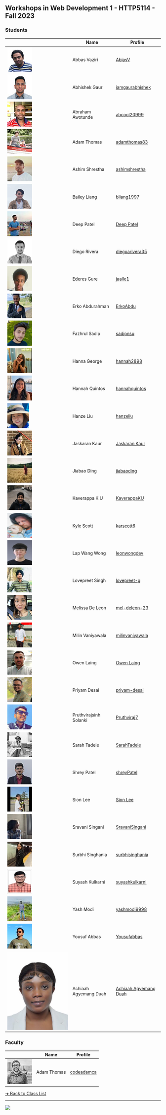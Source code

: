 <style>@import url("//readme.codeadam.ca/readme.css");</style>

## Workshops in Web Development 1 - HTTP5114 - Fall 2023

### Students

|                                                    | Name                   | Profile                                             |
| -------------------------------------------------- | ---------------------- | --------------------------------------------------- |
| ![Abbas Vaziri](images/abiasv.jpg)                 | Abbas Vaziri           | [AbiasV](students/abiasv)                           |
| ![Abhishek Gaur](images/iamgaurabhishek.jpg)       | Abhishek Gaur          | [iamgaurabhishek](students/iamgaurabhishek)         |
| ![Abraham Awotunde](images/abcool20999.jpg)        | Abraham Awotunde       | [abcool20999](students/abcool20999)                 |
| ![Adam Thomas](images/thomasadam83.jpg)            | Adam Thomas            | [adamthomas83](students/thomasadam83)               |
| ![Ashim Shrestha](images/ashimshrestha.jpg)        | Ashim Shrestha         | [ashimshrestha](students/ashimstha)                 |
| ![Bailey Liang](images/bliang1997.png)             | Bailey Liang           | [bliang1997](students/bliang1997)                   |
| ![Deep Patel](images/deep291998.jpg)               | Deep Patel             | [Deep Patel](students/deep291998)                   |
| ![Diego Rivera](images/diegoarivera35.png)         | Diego Rivera           | [diegoarivera35](students/diegoarivera35)           |
| ![Ederes Gure](images/jaalle1.jpg)                 | Ederes Gure            | [jaalle1](students/jaalle1)                         |
| ![Erko Abdurahman](images/erkoabdu.jpg)            | Erko Abdurahman        | [ErkoAbdu](students/erkoabdu)                       |
| ![Fazhrul Sadip](images/sadipnsu.jpg)              | Fazhrul Sadip          | [sadipnsu](students/sadipnsu)                       |
| ![Hanna George](images/hannah2898.jpg)             | Hanna George           | [hannah2898](students/hannah2898)                   |
| ![Hannah Quintos](images/hannahquintos.jpg)        | Hannah Quintos         | [hannahquintos](students/hannahquintos)             |
| ![Hanze Liu](images/hanzeliu.png)                  | Hanze Liu              | [hanzeliu](students/hanzeliu)                       |
| ![Jaskaran Kaur](images/jas.jpg)                   | Jaskaran Kaur          | [Jaskaran Kaur](students/jaskaran009)               |
| ![Jiabao Ding](images/dingdingtoronto.jpg)         | Jiabao Ding            | [jiabaoding](students/dingdingtoronto)              |
| ![Kaverappa K U](images/kaverappaku.png)           | Kaverappa K U          | [KaverappaKU](students/kaverappaku)                 |
| ![Kyle Scott](images/karscott6.jpg)                | Kyle Scott             | [karscott6](students/karscott6)                     |
| ![Lap Wang Wong](images/leonwongdev.jpg)           | Lap Wang Wong          | [leonwongdev](students/leonwongdev)                 |
| ![Lovepreet Singh](images/lovepreet-g.jpg)         | Lovepreet Singh        | [lovepreet-g](students/lovepreet-g)                 |
| ![Melissa De Leon](/images/mel-deleon-23.jpg)      | Melissa De Leon        | [mel-deleon-23 ](/students/mel-deleon-23)           |
| ![Milin Vaniyawala](images/milinvaniyawala.png)    | Milin Vaniyawala       | [milinvaniyawala](students/milinvaniyawala)         |
| ![Owen Laing](images/code-owen.png)                | Owen Laing             | [Owen Laing](students/code-owen)                    |
| ![Priyam Desai](images/priyam.png)                 | Priyam Desai           | [priyam-desai](students/priyam-desai)               |
| ![Pruthvirajsinh Solanki](images/pruthviraj7.jpg)  | Pruthvirajsinh Solanki | [Pruthviraj7](students/pruthviraj7)                 |
| ![Sarah Tadele](images/sarahteee.jpg)              | Sarah Tadele           | [SarahTadele](students/sarahteee)                   |
| ![Shrey Patel](images/shreynpatel23.jpg)           | Shrey Patel            | [shreyPatel](students/shreynpatel23)                |
| ![Sion Lee](images/sionara.jpg)                    | Sion Lee               | [Sion Lee](students/sionara)                        |
| ![Sravani Singani](images/singanisravani.jpg)      | Sravani Singani        | [SravaniSingani](students/sravanisingani)           |
| ![Surbhi Singhania](images/surbhisinghania13.jpeg) | Surbhi Singhania       | [surbhisinghania](students/surbhisinghania13)       |
| ![Suyash Kulkarni](images/suyash0028.jpg)          | Suyash Kulkarni        | [suyashkulkarni](students/suyash0028)               |
| ![Yash Modi](images/yashmodi9998.jpg)              | Yash Modi              | [yashmodi9998](students/yashmodi9998)               |
| ![Yousuf Abbas](images/skinnygoose.jpg)            | Yousuf Abbas           | [Yousufabbas](students/skinnygoose)                 |
| ![Achiaah Agyemang Duah](images/Achiaah.jpg)       | Achiaah Agyemang Duah  | [Achiaah Agyemang Duah](students/codeagyemangduahh) |

### Faculty

|                                       | Name        | Profile                          |
| ------------------------------------- | ----------- | -------------------------------- |
| ![Adam Thomas](images/codeadamca.png) | Adam Thomas | [codeadamca](faculty/codeadamca) |

[&#10132; Back to Class List](/)

---

<a href="https://brickmmo.com">
<img src="https://brickmmo.com/images/brickmmo-logo-horizontal.jpg" width="100">
</a>
